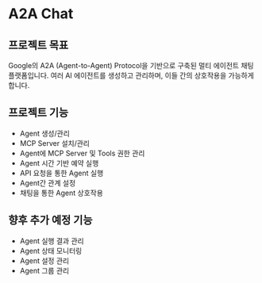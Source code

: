 # A2A Chat

## 프로젝트 목표
Google의 A2A (Agent-to-Agent) Protocol을 기반으로 구축된 멀티 에이전트 채팅 플랫폼입니다.
여러 AI 에이전트를 생성하고 관리하며, 이들 간의 상호작용을 가능하게 합니다.

## 프로젝트 기능
- Agent 생성/관리
- MCP Server 설치/관리
- Agent에 MCP Server 및 Tools 권한 관리
- Agent 시간 기반 예약 실행
- API 요청을 통한 Agent 실행
- Agent간 관계 설정
- 채팅을 통한 Agent 상호작용

## 향후 추가 예정 기능
- Agent 실행 결과 관리
- Agent 상태 모니터링
- Agent 설정 관리
- Agent 그룹 관리
